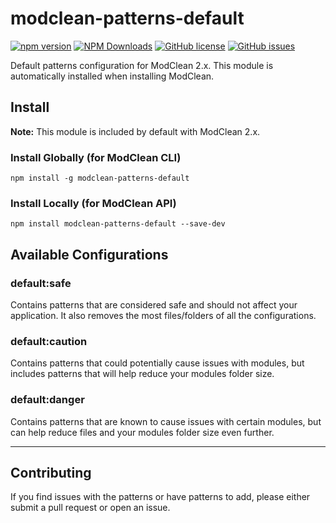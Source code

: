 # modclean-patterns-default
[![npm version](https://img.shields.io/npm/v/modclean-patterns-default.svg)](https://www.npmjs.com/package/modclean-patterns-default) [![NPM Downloads](https://img.shields.io/npm/dm/modclean-patterns-default.svg)](https://www.npmjs.com/package/modclean-patterns-default) [![GitHub license](https://img.shields.io/badge/license-MIT-blue.svg)](https://raw.githubusercontent.com/ModClean/modclean-patterns-default/master/LICENSE) [![GitHub issues](https://img.shields.io/github/issues/ModClean/modclean-patterns-default.svg)](https://github.com/ModClean/modclean-patterns-default/issues)

Default patterns configuration for ModClean 2.x. This module is automatically installed when installing ModClean.

## Install
**Note:** This module is included by default with ModClean 2.x.

### Install Globally (for ModClean CLI)
```
npm install -g modclean-patterns-default
```

### Install Locally (for ModClean API)
```
npm install modclean-patterns-default --save-dev
```

## Available Configurations

### default:safe
Contains patterns that are considered safe and should not affect your application. It also removes the most files/folders of all the configurations.

### default:caution
Contains patterns that could potentially cause issues with modules, but includes patterns that will help reduce your modules folder size.

### default:danger
Contains patterns that are known to cause issues with certain modules, but can help reduce files and your modules folder size even further.

---

## Contributing
If you find issues with the patterns or have patterns to add, please either submit a pull request or open an issue.

